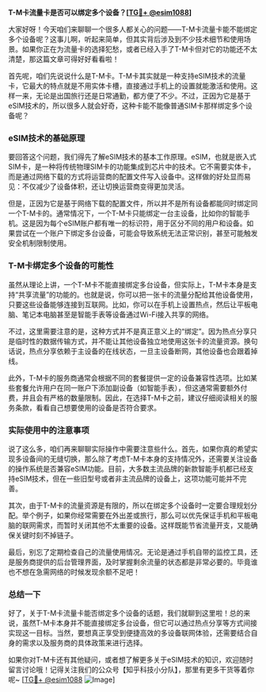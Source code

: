 **T-M卡流量卡是否可以绑定多个设备？[[TG💪+ @esim1088](https://t.me/s/esim1088)]**

大家好呀！今天咱们来聊聊一个很多人都关心的问题——T-M卡流量卡能不能绑定多个设备呢？这事儿啊，听起来简单，但其实背后涉及到不少技术细节和使用场景。如果你正在为流量卡的选择犯愁，或者已经入手了T-M卡但对它的功能还不太清楚，那这篇文章可得好好看看啦！

首先呢，咱们先说说什么是T-M卡。T-M卡其实就是一种支持eSIM技术的流量卡，它最大的特点就是不用实体卡槽，直接通过手机上的设置就能激活和使用。这样一来，无论是出国旅行还是日常通勤，都方便了不少。不过，正因为它是基于eSIM技术的，所以很多人就会好奇，这种卡能不能像普通SIM卡那样绑定多个设备呢？

### eSIM技术的基础原理

要回答这个问题，我们得先了解eSIM技术的基本工作原理。eSIM，也就是嵌入式SIM卡，是一种将传统物理SIM卡的功能集成到芯片中的技术。它不需要实体卡，而是通过网络下载的方式将运营商的配置文件写入设备中。这样做的好处显而易见：不仅减少了设备体积，还让切换运营商变得更加灵活。

但是，正因为它是基于网络下载的配置文件，所以并不是所有设备都能同时绑定同一个T-M卡的。通常情况下，一个T-M卡只能绑定一台主设备，比如你的智能手机。这是因为每个eSIM账户都有唯一的标识符，用于区分不同的用户和设备。如果尝试在一个账户下绑定多台设备，可能会导致系统无法正常识别，甚至可能触发安全机制限制使用。

### T-M卡绑定多个设备的可能性

虽然从理论上讲，一个T-M卡不能直接绑定多台设备，但实际上，T-M卡本身是支持“共享流量”的功能的。也就是说，你可以把一张卡的流量分配给其他设备使用，只要这些设备能够连接到互联网。比如，你可以在手机上设置热点，然后让平板电脑、笔记本电脑甚至是智能手表等设备通过Wi-Fi接入共享的网络。

不过，这里需要注意的是，这种方式并不是真正意义上的“绑定”。因为热点分享只是临时性的数据传输方式，并不能让其他设备独立地使用这张卡的流量资源。换句话说，热点分享依赖于主设备的在线状态，一旦主设备断网，其他设备也会跟着掉线。

此外，T-M卡的服务商通常会根据不同的套餐提供一定的设备兼容性选项。比如某些套餐允许用户在同一账户下添加副设备（如智能手表），但这通常需要额外付费，并且会有严格的数量限制。因此，在选择T-M卡之前，建议仔细阅读相关的服务条款，看看自己想要使用的设备是否符合要求。

### 实际使用中的注意事项

说了这么多，咱们再来聊聊实际操作中需要注意些什么。首先，如果你真的希望实现多设备间的无缝切换，那么除了考虑T-M卡本身的支持情况外，还需要关注设备的操作系统是否兼容eSIM功能。目前，大多数主流品牌的新款智能手机都已经支持eSIM技术，但在一些旧型号或者非主流品牌的设备上，这项功能可能并不完善。

其次，由于T-M卡的流量资源是有限的，所以在绑定多个设备时一定要合理规划分配。举个例子，如果你经常需要在外出差或旅行，那么可以优先保证手机和平板电脑的联网需求，而暂时关闭其他不太重要的设备。这样既能节省流量开支，又能确保关键时刻不掉链子。

最后，别忘了定期检查自己的流量使用情况。无论是通过手机自带的监控工具，还是服务商提供的后台管理界面，及时掌握剩余流量的状态都是非常必要的。毕竟谁也不想在急需网络的时候发现余额不足吧！

### 总结一下

好了，关于T-M卡流量卡能否绑定多个设备的话题，我们就聊到这里啦！总的来说，虽然T-M卡本身并不能直接绑定多台设备，但它可以通过热点分享等方式间接实现这一目标。当然，要想真正享受到便捷高效的多设备联网体验，还需要结合自身的需求以及服务商的具体政策来进行选择。

如果你对T-M卡还有其他疑问，或者想了解更多关于eSIM技术的知识，欢迎随时留言讨论哦！记得关注我们的公众号【知乎科技小分队】，那里有更多干货等着你呢~ [[TG💪+ @esim1088](https://t.me/s/esim1088) ![Image](https://i.postimg.cc/4NQfJmqS/Snipaste-2025-05-13-00-14-12.png)]